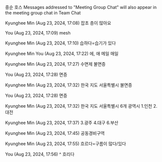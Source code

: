 중순
호스
Messages addressed to "Meeting Group Chat" will also appear in the meeting group chat in Team Chat
 
Kyunghee Min (Aug 23, 2024, 17:08)
잡초
층이 많아요
 
You (Aug 23, 2024, 17:09)
mesh
 
Kyunghee Min (Aug 23, 2024, 17:10)
습하다=습기가 있다
 
Kyunghee Min
You (Aug 23, 2024, 17:22)
에, 애
메일
매일
 
Kyunghee Min (Aug 23, 2024, 17:27)
수면제
불면증
 
You (Aug 23, 2024, 17:28)
면증
 
Kyunghee Min (Aug 23, 2024, 17:32)
한국 지도
서울특별시
불면증
 
You (Aug 23, 2024, 17:28)
면증
 
Kyunghee Min (Aug 23, 2024, 17:32)
한국 지도
서울특별시
6개 광역시
1.인천
2.대전
 
Kyunghee Min (Aug 23, 2024, 17:37)
3.광주
4.대구
6.부산
 
Kyunghee Min (Aug 23, 2024, 17:45)
공동경비구역
 
 
Kyunghee Min (Aug 23, 2024, 17:55)
흐르다=구름이 많다/있다
 
You (Aug 23, 2024, 17:56)
^ 흐리다